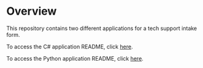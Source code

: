 # Overview
This repository contains two different applications for a tech support intake form.

To access the C# application README, click [here](FormApp_CS/README.md).

To access the Python application README, click [here](FormApp_Python/README.md).
